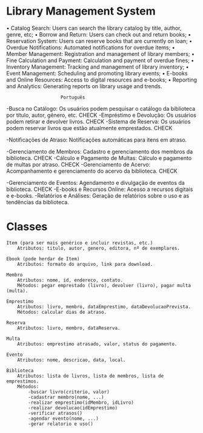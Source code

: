 # Library Management System
• Catalog Search: Users can search the library catalog by title, author, genre, etc;
• Borrow and Return: Users can check out and return books;
• Reservation System: Users can reserve books that are currently on loan;
• Overdue Notifications: Automated notifications for overdue items;
• Member Management: Registration and management of library members;
• Fine Calculation and Payment: Calculation and payment of overdue fines;
• Inventory Management: Tracking and management of library inventory;
• Event Management: Scheduling and promoting library events;
• E-books and Online Resources: Access to digital resources and e-books;
• Reporting and Analytics: Generating reports on library usage and trends.
                         
                        Português

-Busca no Catálogo: Os usuários podem pesquisar o catálogo da biblioteca por título, autor, gênero, etc.    CHECK
-Empréstimo e Devolução: Os usuários podem retirar e devolver livros.                                       CHECK
-Sistema de Reserva: Os usuários podem reservar livros que estão atualmente emprestados.                    CHECK


-Notificações de Atraso: Notificações automáticas para itens em atraso.                                  


-Gerenciamento de Membros: Cadastro e gerenciamento dos membros da biblioteca.                              CHECK
-Cálculo e Pagamento de Multas: Cálculo e pagamento de multas por atraso.                                   CHECK
-Gerenciamento de Acervo: Acompanhamento e gerenciamento do acervo da biblioteca.                           CHECK


-Gerenciamento de Eventos: Agendamento e divulgação de eventos da biblioteca.                               CHECK
-E-books e Recursos Online: Acesso a recursos digitais e e-books.
-Relatórios e Análises: Geração de relatórios sobre o uso e as tendências da biblioteca.


# Classes
    Item (para ser mais genérico e incluir revistas, etc.)
        Atributos: titulo, autor, genero, editora, nº de exemplares.

    Ebook (pode herdar de Item)
        Atributos: formato do arquivo, link para download.

    Membro
        Atributos: nome, id, endereco, contato.
        Métodos: pegar emprestado (livro), devolver (livro), pagar multa (multa).

    Emprestimo
        Atributos: livro, membro, dataEmprestimo, dataDevolucaoPrevista.
        Métodos: calcular dias de atraso.

    Reserva
        Atributos: livro, membro, dataReserva.

    Multa
        Atributos: emprestimo atrasado, valor, status do pagamento.

    Evento
        Atributos: nome, descricao, data, local.

    Biblioteca
        Atributos: lista de livros, lista de membros, lista de emprestimos.
        Métodos:
            -buscar livro(criterio, valor)
            -cadastrar membro(nome, ...) 
            -realizar emprestimo(idMembro, idLivro) 
            -realizar devolucao(idEmprestimo)
            -verificar atrasos() 
            -agendar evento(nome, ...) 
            -gerar relatorio e uso() 